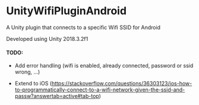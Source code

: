 # UnityWifiPluginAndroid
A Unity plugin that connects to a specific Wifi SSID for Android

Developed using Unity 2018.3.2f1


#### TODO:

+ Add error handling (wifi is enabled, already connected, password or ssid wrong, ...)

+ Extend to iOS (https://stackoverflow.com/questions/36303123/ios-how-to-programmatically-connect-to-a-wifi-network-given-the-ssid-and-passw?answertab=active#tab-top)


